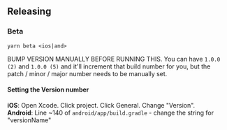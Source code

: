 ## Releasing
### Beta

`yarn beta <ios|and>`

BUMP VERSION MANUALLY BEFORE RUNNING THIS. You can have `1.0.0 (2)` and `1.0.0 (5)` and it'll increment that build number for you, but the patch / minor / major number needs to be manually set.

#### Setting the Version number

**iOS**: Open Xcode. Click project. Click General. Change "Version".<br />
**Android**: Line ~140 of `android/app/build.gradle` - change the string for "versionName"